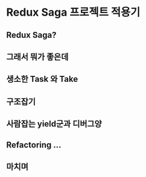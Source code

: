 # Redux Saga 프로젝트 적용기

## Redux Saga?

## 그래서 뭐가 좋은데

## 생소한 Task 와 Take

## 구조잡기

## 사람잡는 yield군과 디버그양

## Refactoring ...

## 마치며